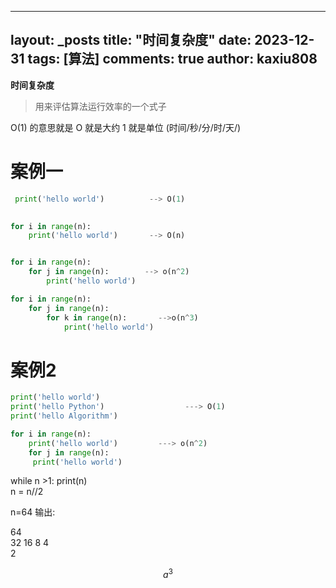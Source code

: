 
---
layout: _posts
title: "时间复杂度"
date:   2023-12-31
tags: [算法]
comments: true
author: kaxiu808  
--- 
**时间复杂度**
> 用来评估算法运行效率的一个式子

O(1)  的意思就是   O 就是大约    1 就是单位  (时间/秒/分/时/天/)
# 案例一
```python
 print('hello world')          --> O(1)
                  

for i in range(n):
	print('hello world')       --> O(n)


for i in range(n):
	for j in range(n):		  --> o(n^2)
		print('hello world')

for i in range(n):
	for j in range(n):
		for k in range(n):       -->o(n^3)
			print('hello world')
```
# 案例2

```python
print('hello world')
print('hello Python')                  ---> O(1)
print('hello Algorithm')
```

```python
for i in range(n):
	print('hello world')         ---> o(n^2)
	for j in range(n):
	 print('hello world')
```



while n >1:
	print(n)							
	n = n//2 

n=64 输出:

64					
32
16
8
4										
2	

$$
a^3 
$$


<!--stackedit_data:
eyJoaXN0b3J5IjpbNTc1OTE5MzE2LDE2NTA0MzYzOTcsMTYyOD
YyNDIxOCwxMjIzNzkyMzU0LC0xMTE2NDEzMTYyLDEyMDE5NjY2
NjMsLTU0MDk3NzUzMSwxMjIxMzA4NzkyLDExMjc5OTQ4MDUsLT
E4NDc2NTQ1MTEsLTU4NDUyOTcyMywtNTcxOTA0MDgzXX0=
-->